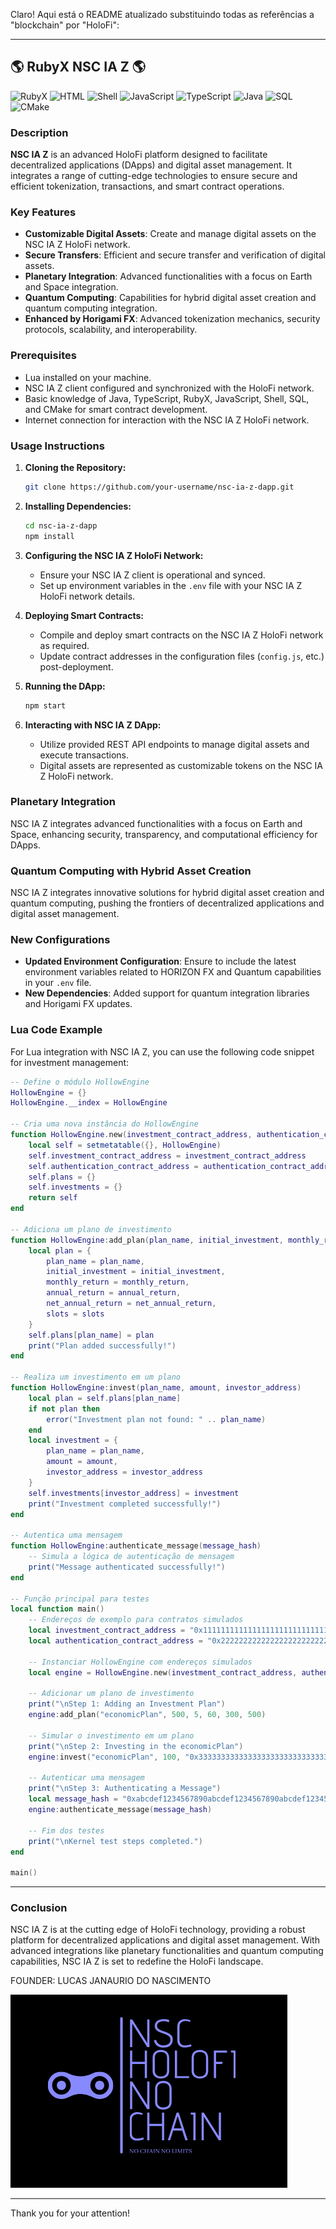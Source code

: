Claro! Aqui está o README atualizado substituindo todas as referências a "blockchain" por "HoloFi":

---

## 🌎 RubyX NSC IA Z 🌎 

![RubyX](https://img.shields.io/badge/rubyX-%23CC342D.svg?style=for-the-badge&logo=rubyX&logoColor=white)
![HTML](https://img.shields.io/badge/html5-%23E34F26.svg?style=for-the-badge&logo=html5&logoColor=white)
![Shell](https://img.shields.io/badge/shell_script-%23121011.svg?style=for-the-badge&logo=gnu-bash&logoColor=white)
![JavaScript](https://img.shields.io/badge/javascript-%23F7DF1E.svg?style=for-the-badge&logo=javascript&logoColor=black)
![TypeScript](https://img.shields.io/badge/typescript-%232B2D37.svg?style=for-the-badge&logo=typescript&logoColor=white)
![Java](https://img.shields.io/badge/java-%23F7DF1E.svg?style=for-the-badge&logo=java&logoColor=white)
![SQL](https://img.shields.io/badge/sql-%234F5B93.svg?style=for-the-badge&logo=sqlite&logoColor=white)
![CMake](https://img.shields.io/badge/cmake-%23000000.svg?style=for-the-badge&logo=cmake&logoColor=white)

### Description

**NSC IA Z** is an advanced HoloFi platform designed to facilitate decentralized applications (DApps) and digital asset management. It integrates a range of cutting-edge technologies to ensure secure and efficient tokenization, transactions, and smart contract operations.

### Key Features

- **Customizable Digital Assets**: Create and manage digital assets on the NSC IA Z HoloFi network.
- **Secure Transfers**: Efficient and secure transfer and verification of digital assets.
- **Planetary Integration**: Advanced functionalities with a focus on Earth and Space integration.
- **Quantum Computing**: Capabilities for hybrid digital asset creation and quantum computing integration.
- **Enhanced by Horigami FX**: Advanced tokenization mechanics, security protocols, scalability, and interoperability.

### Prerequisites

- Lua installed on your machine.
- NSC IA Z client configured and synchronized with the HoloFi network.
- Basic knowledge of Java, TypeScript, RubyX, JavaScript, Shell, SQL, and CMake for smart contract development.
- Internet connection for interaction with the NSC IA Z HoloFi network.

### Usage Instructions

1. **Cloning the Repository:**
   ```sh
   git clone https://github.com/your-username/nsc-ia-z-dapp.git
   ```

2. **Installing Dependencies:**
   ```sh
   cd nsc-ia-z-dapp
   npm install
   ```

3. **Configuring the NSC IA Z HoloFi Network:**
   - Ensure your NSC IA Z client is operational and synced.
   - Set up environment variables in the `.env` file with your NSC IA Z HoloFi network details.

4. **Deploying Smart Contracts:**
   - Compile and deploy smart contracts on the NSC IA Z HoloFi network as required.
   - Update contract addresses in the configuration files (`config.js`, etc.) post-deployment.

5. **Running the DApp:**
   ```sh
   npm start
   ```

6. **Interacting with NSC IA Z DApp:**
   - Utilize provided REST API endpoints to manage digital assets and execute transactions.
   - Digital assets are represented as customizable tokens on the NSC IA Z HoloFi network.

### Planetary Integration

NSC IA Z integrates advanced functionalities with a focus on Earth and Space, enhancing security, transparency, and computational efficiency for DApps.

### Quantum Computing with Hybrid Asset Creation

NSC IA Z integrates innovative solutions for hybrid digital asset creation and quantum computing, pushing the frontiers of decentralized applications and digital asset management.

### New Configurations

- **Updated Environment Configuration**: Ensure to include the latest environment variables related to HORIZON FX and Quantum capabilities in your `.env` file.
- **New Dependencies**: Added support for quantum integration libraries and Horigami FX updates.

### Lua Code Example

For Lua integration with NSC IA Z, you can use the following code snippet for investment management:

```lua
-- Define o módulo HollowEngine
HollowEngine = {}
HollowEngine.__index = HollowEngine

-- Cria uma nova instância do HollowEngine
function HollowEngine.new(investment_contract_address, authentication_contract_address)
    local self = setmetatable({}, HollowEngine)
    self.investment_contract_address = investment_contract_address
    self.authentication_contract_address = authentication_contract_address
    self.plans = {}
    self.investments = {}
    return self
end

-- Adiciona um plano de investimento
function HollowEngine:add_plan(plan_name, initial_investment, monthly_return, annual_return, net_annual_return, slots)
    local plan = {
        plan_name = plan_name,
        initial_investment = initial_investment,
        monthly_return = monthly_return,
        annual_return = annual_return,
        net_annual_return = net_annual_return,
        slots = slots
    }
    self.plans[plan_name] = plan
    print("Plan added successfully!")
end

-- Realiza um investimento em um plano
function HollowEngine:invest(plan_name, amount, investor_address)
    local plan = self.plans[plan_name]
    if not plan then
        error("Investment plan not found: " .. plan_name)
    end
    local investment = {
        plan_name = plan_name,
        amount = amount,
        investor_address = investor_address
    }
    self.investments[investor_address] = investment
    print("Investment completed successfully!")
end

-- Autentica uma mensagem
function HollowEngine:authenticate_message(message_hash)
    -- Simula a lógica de autenticação de mensagem
    print("Message authenticated successfully!")
end

-- Função principal para testes
local function main()
    -- Endereços de exemplo para contratos simulados
    local investment_contract_address = "0x1111111111111111111111111111111111111111"
    local authentication_contract_address = "0x2222222222222222222222222222222222222222"

    -- Instanciar HollowEngine com endereços simulados
    local engine = HollowEngine.new(investment_contract_address, authentication_contract_address)

    -- Adicionar um plano de investimento
    print("\nStep 1: Adding an Investment Plan")
    engine:add_plan("economicPlan", 500, 5, 60, 300, 500)

    -- Simular o investimento em um plano
    print("\nStep 2: Investing in the economicPlan")
    engine:invest("economicPlan", 100, "0x3333333333333333333333333333333333333333")

    -- Autenticar uma mensagem
    print("\nStep 3: Authenticating a Message")
    local message_hash = "0xabcdef1234567890abcdef1234567890abcdef1234567890abcdef1234567890"
    engine:authenticate_message(message_hash)

    -- Fim dos testes
    print("\nKernel test steps completed.")
end

main()
```

---

### Conclusion

NSC IA Z is at the cutting edge of HoloFi technology, providing a robust platform for decentralized applications and digital asset management. With advanced integrations like planetary functionalities and quantum computing capabilities, NSC IA Z is set to redefine the HoloFi landscape.

<p>FOUNDER: LUCAS JANAURIO DO NASCIMENTO</p>

<img src="A.PNG" alt="Hollow Ether Logo">

---

Thank you for your attention!

